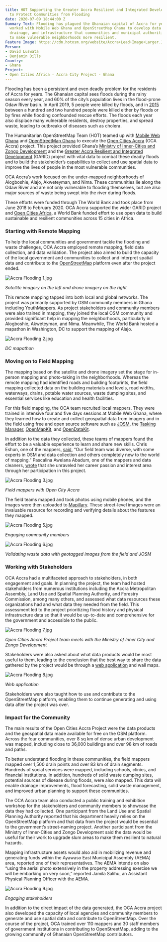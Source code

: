 ```yaml
---
title: HOT Supporting the Greater Accra Resilient and Integrated Development Project
  to Protect Communities from Flooding
date: 2020-07-09 18:44:00 Z
Summary Text: Flooding has plagued the Ghanaian capital of Accra for years, so HOT
  worked with Mobile Web Ghana and OpenStreetMap Ghana to develop data on local buildings,
  drainage, and infrastructure that communities and municipal authorities could use
  to make vulnerable neighborhoods more resilient.
Feature Image: https://cdn.hotosm.org/website/Accra+Lead+Image+Larger.JPG
Person:
- David Luswata
- Benjamin Dills
Country:
- Ghana
Project:
- Open Cities Africa - Accra City Project - Ghana
---
```


Flooding has been a persistent and even deadly problem for the residents of Accra for years. The Ghanaian capital sees floods during the rainy season every year, and 60% of the city’s population lives in the flood-prone Odaw River basin. In April 2019, 5 people were killed by floods, and in [2015](https://www.bbc.com/news/world-africa-33003673) between a hundred and two hundred people were killed either by floods or by fires while flooding confounded rescue efforts. The floods each year also displace many vulnerable residents, destroy properties, and spread waste, leading to outbreaks of diseases such as cholera.

The Humanitarian OpenStreetMap Team (HOT) teamed up with [Mobile Web Ghana](http://mobilewebghana.org/) and [OpenStreetMap Ghana](https://osmghana.org/) to execute the [Open Cities Accra](https://opencitiesproject.org/accra/) (OCA Accra) project. This project provided Ghana’s [Ministry of Inner-Cities and Zongo Development](http://www.miczd.gov.gh/) and the [Greater Accra Resilient and Integrated Development](https://www.worldbank.org/en/news/loans-credits/2019/05/29/ghana-greater-accra-resilient-and-integrated-development-project) (GARID) project with vital data to combat these deadly floods and to build the stakeholder’s capabilities to collect and use spatial data to improve the lives of people in the most vulnerable communities. 

OCA Accra’s work focused on the under-mapped neighborhoods of Alogboshie, Alajo, Akweteyman, and Nima. These communities lie along the Odaw River and are not only vulnerable to flooding themselves, but are also major sources of waste being swept into the river during floods.

These efforts were funded through The World Bank and took place from June 2018 to February 2020. OCA Accra supported the wider GARID project and [Open Cities Africa](https://opencitiesproject.org/), a World Bank funded effort to use open data to build sustainable and resilient communities across 15 cities in Africa.

### Starting with Remote Mapping

To help the local communities and government tackle the flooding and waste challenges, OCA Accra employed remote mapping, field data collection, and data validation. The project also aimed to build the capacity of the local government and communities to collect and interpret spatial data and contribute to the [OpenStreetMap](https://www.openstreetmap.org/about) platform even after the project ended.

![Accra Flooding 1.jpg](https://cdn.hotosm.org/website/Accra+Flooding+1.jpg)

*Satellite imagery on the left and drone imagery on the right*

This remote mapping tapped into both local and global networks. The project was primarily supported by OSM community members in Ghana including YouthMappers. As project stakeholders and community members were also trained in mapping, they joined the local OSM community and provided significant help in mapping the neighborhoods, particularly in Alogboshie, Akweteyman, and Nima. Meanwhile, The World Bank hosted a mapathon in Washington, DC to support the mapping of Alajo.

![Accra Flooding 2.jpg](https://cdn.hotosm.org/website/Accra+Flooding+2.jpg)

*DC mapathon*

### Moving on to Field Mapping

The mapping based on the satellite and drone imagery set the stage for in-person mapping and photo-taking in the neighborhoods. Whereas the remote mapping had identified roads and building footprints, the field mapping collected data on the building materials and levels, road widths, waterways, drains, potable water sources, waste dumping sites, and essential services like education and health facilities.

For this field mapping, the OCA team recruited local mappers. They were trained in intensive four and five days sessions at Mobile Web Ghana, where they learned how to create and collect geospatial data from imagery and in the field using free and open source software such as [JOSM](https://josm.openstreetmap.de/), the [Tasking Manager](https://tasks.hotosm.org/), [OpenMapKit](http://openmapkit.org/), and [OpenDataKit](https://getodk.org/).

In addition to the data they collected, these teams of mappers found the effort to be a valuable experience to learn and share new skills. Chris Eshun, one of the mappers, [said](https://www.hotosm.org/updates/my-experience-as-a-student-mapper-open-cities-accra/), “Our field team was diverse, with some experts in OSM and data collection and others completely new to the world of mapping.” Pascalina Awelana Abadum, one of the mappers and data cleaners, [wrote](https://www.linkedin.com/posts/pascalina-awelana-abadum_thegeospatialdream-stateofthemapafrica-gis-activity-6673538173693382656--GeF) that she unraveled her career passion and interest area through her participation in this project.

![Accra Flooding 3.jpg](https://cdn.hotosm.org/website/Accra+Flooding+3.jpg)

*Field mappers with Open City Accra*

The field teams mapped and took photos using mobile phones, and the images were then uploaded to [Mapillary](https://www.mapillary.com/). These street-level images were an invaluable resource for recording and verifying details about the features they mapped.

![Accra Flooding 5.jpg](https://cdn.hotosm.org/website/Accra+Flooding+5.jpg)

*Engaging community members*

![Accra Flooding 6.jpg](https://cdn.hotosm.org/website/Accra+Flooding+6.jpg)

*Validating waste data with geotagged images from the field and JOSM*

### Working with Stakeholders

OCA Accra had a multifaceted approach to stakeholders, in both engagement and goals. In planning the project, the team had hosted stakeholders from numerous institutions including the  Accra Metropolitan Assembly, Land Use and Spatial Planning Authority, and Forestry Commission, among many others, and assessed what data resources these organizations had and what data they needed from the field. This assessment led to the project prioritizing flood history and physical infrastructure data so that it would be up-to-date and comprehensive for the government and accessible to the public.

![Accra Flooding 7.jpg](https://cdn.hotosm.org/website/Accra+Flooding+7.jpg)

*Open Cities Accra Project team meets with the Ministry of Inner City and Zongo Development*

Stakeholders were also asked about what data products would be most useful to them, leading to the conclusion that the best way to share the data gathered by the project would be through a [web application](https://ocav1-app.herokuapp.com/) and wall maps.

![Accra Flooding 8.jpg](https://cdn.hotosm.org/website/Accra+Flooding+8.jpg)

*Web application*

Stakeholders were also taught how to use and contribute to the OpenStreetMap platform, enabling them to continue generating and using data after the project was over.

### Impact for the Community

The main results of the Open Cities Accra Project were the data products and the geospatial data made available for free on the OSM platform. Across the four communities, over 8 sq km of dense urban development was mapped, including close to 36,000 buildings and over 98 km of roads and paths.

To better understand flooding in these communities, the field mappers mapped over 1,500 drain points and over 83 km of drain segments. Hundreds of social services were mapped, including schools, clinics, and financial institutions. In addition, hundreds of solid waste dumping sites, potential sources of disease during floods, were also mapped. This data will enable drainage improvements, flood forecasting, solid waste management, and improved urban planning to support these communities.

The OCA Accra team also conducted a public training and exhibition workshop for the stakeholders and community members to showcase the data they had collected. One participant from the Land Use and Spatial Planning Authority reported that his department heavily relies on the OpenStreetMap platform and that data from the project would be essential to the government’s street-naming project. Another participant from the Ministry of Inner-Cities and Zongo Development said the data would be useful for their work to upgrade slum areas to make them resilient to natural hazards. 

Mapping infrastructure assets would also aid in mobilizing revenue and generating funds within the Ayawaso East Municipal Assembly (AEMA) area, reported one of their representatives. The AEMA intends on also “using the aerial photo extensively in the property addressing exercise we will be embarking on very soon,” reported Jamila Salihu, an Assistant Physical Planning Officer with the AEMA.

![Accra Flooding 9.jpg](https://cdn.hotosm.org/website/Accra+Flooding+9.jpg)

*Engaging stakeholders*

In addition to the direct impact of the data generated, the OCA Accra project also developed the capacity of local agencies and community members to generate and use spatial data and contribute to OpenStreetMap. Over the course of the project, OCA trained over 110 mappers and 30 staff members of government institutions in contributing to OpenStreetMap, adding to the growing community of Ghanaian OpenStreetMap contributors.
